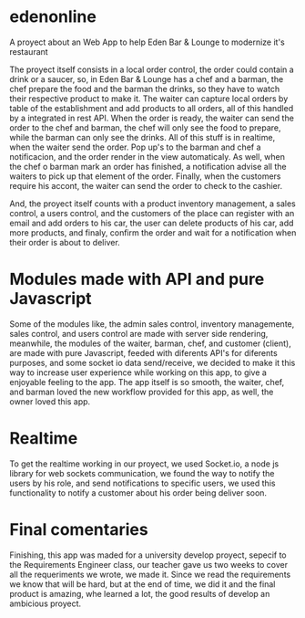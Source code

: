 # edenonline
A proyect about an Web App to help Eden Bar &amp; Lounge to modernize it's restaurant


The proyect itself consists in a local order control, the order could contain a drink or a saucer, so, in Eden Bar & Lounge
has a chef and a barman, the chef prepare the food and the barman the drinks, so they have to watch their respective product
to make it. The waiter can capture local orders by table of the establishment and add products to all orders, all of this handled by a
integrated in rest API. When the order is ready, the waiter can send the order to the chef and barman, the chef will only see the food
to prepare, while the barman can only see the drinks. All of this stuff is in realtime, when the waiter send the order. Pop up's to the barman and 
chef a notificacion, and the order render in the view automaticaly. As well, when the chef o barman mark an order has finished, a notification
advise all the waiters to pick up that element of the order. Finally, when the customers require his accont, the waiter can send the order
to check to the cashier.

And, the proyect itself counts with a product inventory management, a sales control, a users control, and the customers of the place can register
with an email and add orders to his car, the user can delete products of his car, add more products, and finaly, confirm the order and wait for a notification when their order is about to deliver.
# Modules made with API and pure Javascript
Some of the modules like, the admin sales control, inventory managemente, sales control, and users control are made with server side rendering, meanwhile, the modules
of the waiter, barman, chef, and customer (client), are made with pure Javascript, feeded with diferents API's for diferents purposes, and some socket io data send/receive, we decided to make it this way to increase user experience while working on this app, to give a enjoyable feeling to the app. The app itself is so smooth, the waiter, chef, and barman loved the new workflow provided for this app, as well, the owner loved this app.
# Realtime
To get the realtime working in our proyect, we used Socket.io, a node js library for web sockets communication, we found the way to notify the users by his role, and send notifications to specific users, we used this functionality to notify a customer about his order being deliver soon. 

# Final comentaries
Finishing, this app was maded for a university develop proyect, sepecif to the Requirements Engineer class, our teacher gave us two weeks to cover all the requeriments we wrote, we made it. Since we read the requirements we know that will be hard, but at the end of time, we did it and the final product is amazing, whe learned a lot, the good results of develop an ambicious proyect.
